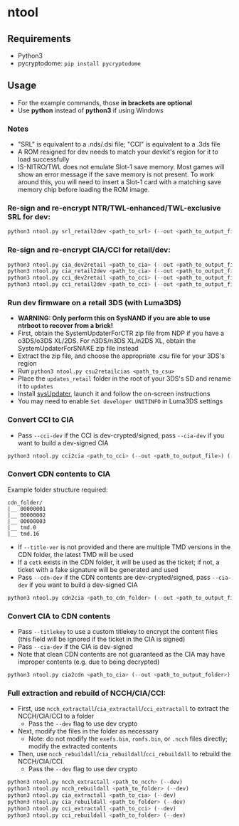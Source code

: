 # ntool

## Requirements
- Python3
- pycryptodome: `pip install pycryptodome`

## Usage

- For the example commands, those **in brackets are optional**
- Use **python** instead of **python3** if using Windows

### Notes
- "SRL" is equivalent to a .nds/.dsi file; "CCI" is equivalent to a .3ds file
- A ROM resigned for dev needs to match your devkit's region for it to load successfully
- IS-NITRO/TWL does not emulate Slot-1 save memory. Most games will show an error message if the save memory is not present. To work around this, you will need to insert a Slot-1 card with a matching save memory chip before loading the ROM image.

### Re-sign and re-encrypt NTR/TWL-enhanced/TWL-exclusive SRL for dev:
```py
python3 ntool.py srl_retail2dev <path_to_srl> (--out <path_to_output_file>)
```

### Re-sign and re-encrypt CIA/CCI for retail/dev:
```py
python3 ntool.py cia_dev2retail <path_to_cia> (--out <path_to_output_file>)
python3 ntool.py cia_retail2dev <path_to_cia> (--out <path_to_output_file>)
python3 ntool.py cci_dev2retail <path_to_cci> (--out <path_to_output_file>)
python3 ntool.py cci_retail2dev <path_to_cci> (--out <path_to_output_file>)
```

### Run dev firmware on a retail 3DS (with Luma3DS)
- **WARNING: Only perform this on SysNAND if you are able to use ntrboot to recover from a brick!**
- First, obtain the SystemUpdaterForCTR zip file from NDP if you have a o3DS/o3DS XL/2DS. For n3DS/n3DS XL/n2DS XL, obtain the SystemUpdaterForSNAKE zip file instead
- Extract the zip file, and choose the appropriate .csu file for your 3DS's region
- Run `python3 ntool.py csu2retailcias <path_to_csu>`
- Place the `updates_retail` folder in the root of your 3DS's SD and rename it to `updates`
- Install [sysUpdater](https://github.com/profi200/sysUpdater), launch it and follow the on-screen instructions
- You may need to enable `Set developer UNITINFO` in Luma3DS settings

### Convert CCI to CIA
- Pass `--cci-dev` if the CCI is dev-crypted/signed, pass `--cia-dev` if you want to build a dev-signed CIA
```py
python3 ntool.py cci2cia <path_to_cci> (--out <path_to_output_file>) (--cci_dev) (--cia-dev)
```

### Convert CDN contents to CIA
Example folder structure required:
```
cdn_folder/
|__ 00000001
|__ 00000002
|__ 00000003
|__ tmd.0
|__ tmd.16
```
- If `--title-ver` is not provided and there are multiple TMD versions in the CDN folder, the latest TMD will be used
- If a `cetk` exists in the CDN folder, it will be used as the ticket; if not, a ticket with a fake signature will be generated and used
- Pass `--cdn-dev` if the CDN contents are dev-crypted/signed, pass `--cia-dev` if you want to build a dev-signed CIA
```py
python3 ntool.py cdn2cia <path_to_cdn_folder> (--out <path_to_output_file>) (--title-ver <ver>) (--cdn-dev) (--cia-dev)
```

### Convert CIA to CDN contents
- Pass `--titlekey` to use a custom titlekey to encrypt the content files (this field will be ignored if the ticket in the CIA is signed)
- Pass `--cia-dev` if the CIA is dev-signed
- Note that clean CDN contents are not guaranteed as the CIA may have improper contents (e.g. due to being decrypted)
```py
python3 ntool.py cia2cdn <path_to_cia> (--out <path_to_output_folder>) (--titlekey <titlekey>) (--cia-dev)
```

### Full extraction and rebuild of NCCH/CIA/CCI:
- First, use `ncch_extractall`/`cia_extractall`/`cci_extractall` to extract the NCCH/CIA/CCI to a folder
    - Pass the `--dev` flag to use dev crypto
- Next, modify the files in the folder as necessary
    - Note: do not modify the `exefs.bin`, `romfs.bin`, or `.ncch` files directly; modify the extracted contents
- Then, use `ncch_rebuildall`/`cia_rebuildall`/`cci_rebuildall` to rebuild the NCCH/CIA/CCI.
    - Pass the `--dev` flag to use dev crypto
```py
python3 ntool.py ncch_extractall <path_to_ncch> (--dev)
python3 ntool.py ncch_rebuildall <path_to_folder> (--dev)
python3 ntool.py cia_extractall <path_to_cia> (--dev)
python3 ntool.py cia_rebuildall <path_to_folder> (--dev)
python3 ntool.py cci_extractall <path_to_cci> (--dev)
python3 ntool.py cci_rebuildall <path_to_folder> (--dev)
```